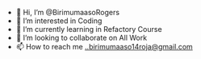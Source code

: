 - 👋 Hi, I’m @BirimumaasoRogers
- 👀 I’m interested in Coding
- 🌱 I’m currently learning in Refactory Course
- 💞️ I’m looking to collaborate on All Work
- 📫 How to reach me ..birimumaaso14roja@gmail.com

<!---
BirimumaasoRogers/BirimumaasoRogers is a ✨ special ✨ repository because its `README.md` (this file) appears on your GitHub profile.
You can click the Preview link to take a look at your changes.
--->
